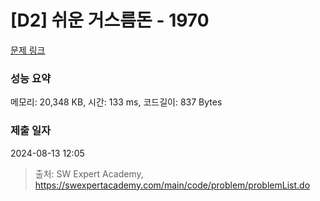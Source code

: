 # [D2] 쉬운 거스름돈 - 1970 

[문제 링크](https://swexpertacademy.com/main/code/problem/problemDetail.do?contestProbId=AV5PsIl6AXIDFAUq) 

### 성능 요약

메모리: 20,348 KB, 시간: 133 ms, 코드길이: 837 Bytes

### 제출 일자

2024-08-13 12:05



> 출처: SW Expert Academy, https://swexpertacademy.com/main/code/problem/problemList.do